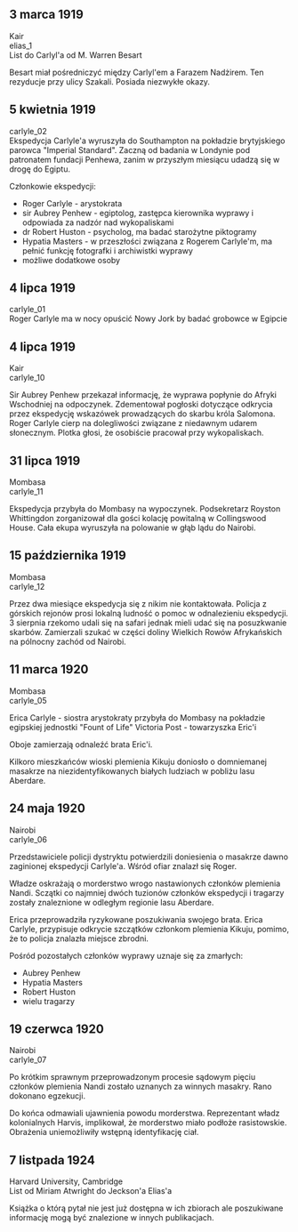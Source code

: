 ## 3 marca 1919
Kair  
elias_1  
List do Carlyl'a od M. Warren Besart  

Besart miał pośredniczyć między Carlyl'em a Farazem Nadżirem. Ten rezyducje przy ulicy Szakali. Posiada niezwykłe okazy.

## 5 kwietnia 1919
carlyle_02  
Ekspedycja Carlyle'a wyruszyła do Southampton na pokładzie brytyjskiego parowca "Imperial Standard".
Zaczną od badania w Londynie pod patronatem fundacji Penhewa, zanim w przyszłym miesiącu udadzą się w drogę do Egiptu.

Członkowie ekspedycji:
- Roger Carlyle - arystokrata
- sir Aubrey Penhew - egiptolog, zastępca kierownika wyprawy i odpowiada za nadzór nad wykopaliskami
- dr Robert Huston - psycholog, ma badać starożytne piktogramy
- Hypatia Masters - w przeszłości związana z Rogerem Carlyle'm, ma pełnić funkcję fotografki i archiwistki wyprawy
- możliwe dodatkowe osoby


## 4 lipca 1919
carlyle_01  
Roger Carlyle ma w nocy opuścić Nowy Jork by badać grobowce w Egipcie

## 4 lipca 1919
Kair  
carlyle_10

Sir Aubrey Penhew przekazał informację, że wyprawa popłynie do Afryki Wschodniej na odpoczynek.
Zdementował pogłoski dotyczące odkrycia przez ekspedycję wskazówek prowadzących do skarbu króla Salomona.
Roger Carlyle cierp na dolegliwości związane z niedawnym udarem słonecznym.
Plotka głosi, że osobiście pracował przy wykopaliskach.

## 31 lipca 1919 
Mombasa  
carlyle_11

Ekspedycja przybyła do Mombasy na wypoczynek.
Podsekretarz Royston Whittingdon zorganizował dla gości kolację powitalną w Collingswood House.
Cała ekupa wyruszyła na polowanie w głąb lądu do Nairobi.

## 15 października 1919
Mombasa  
carlyle_12

Przez dwa miesiące ekspedycja się z nikim nie kontaktowała. Policja z górskich rejonów prosi lokalną ludność o pomoc w odnalezieniu ekspedycji.
3 sierpnia rzekomo udali się na safari jednak mieli udać się na posuzkwanie skarbów.
Zamierzali szukać w części doliny Wielkich Rowów Afrykańskich na pólnocny zachód od Nairobi.


## 11 marca 1920
Mombasa  
carlyle_05

Erica Carlyle - siostra arystokraty przybyła do Mombasy na pokładzie egipskiej jednostki "Fount of Life"
Victoria Post - towarzyszka Eric'i

Oboje zamierzają odnaleźć brata Eric'i.

Kilkoro mieszkańców wioski plemienia Kikuju doniosło o domniemanej masakrze na niezidentyfikowanych białych ludziach w pobliżu lasu Aberdare.


## 24 maja 1920
Nairobi  
carlyle_06

Przedstawiciele policji dystryktu potwierdzili doniesienia o masakrze dawno zaginionej ekspedycji Carlyle'a.
Wśród ofiar znalazł się Roger.

Władze oskrażają o morderstwo wrogo nastawionych członków plemienia Nandi.
Sczątki co najmniej dwóch tuzionów członków ekspedycji i tragarzy zostały znaleznione w odległym regionie lasu Aberdare.

Erica przeprowadziła ryzykowane poszukiwania swojego brata.
Erica Carlyle, przypisuje odkrycie szczątków członkom plemienia Kikuju, pomimo, że to policja znalazła miejsce zbrodni.

Pośród pozostałych członków wyprawy uznaje się za zmarłych:
- Aubrey Penhew
- Hypatia Masters
- Robert Huston
- wielu tragarzy

## 19 czerwca 1920
Nairobi  
carlyle_07

Po krótkim sprawnym przeprowadzonym procesie sądowym pięciu członków plemienia Nandi zostało uznanych za winnych masakry.
Rano dokonano egzekucji.

Do końca odmawiali ujawnienia powodu morderstwa.
Reprezentant władz kolonialnych Harvis, implikował, że morderstwo miało podłoże rasistowskie.
Obrażenia uniemożliwiły wstępną identyfikację ciał.

## 7 listpada 1924
Harvard University, Cambridge  
List od Miriam Atwright do Jeckson'a Elias'a

Książka o którą pytał nie jest już dostępna w ich zbiorach ale poszukiwane informację mogą być znalezione w innych publikacjach.
